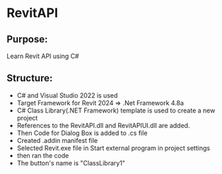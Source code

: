 # RevitAPI

## Purpose:
Learn Revit API using C#
## Structure:
- C# and Visual Studio 2022 is used
- Target Framework for Revit 2024 => .Net Framework 4.8a
- C# Class Library(.NET Framework) template is used to create a new project
- References to the RevitAPI.dll and RevitAPIUI.dll are added.
- Then Code for Dialog Box is added to .cs file
- Created .addin manifest file
- Selected Revit.exe file in Start external program in project settings
- then ran the code
- The button's name is "ClassLibrary1"